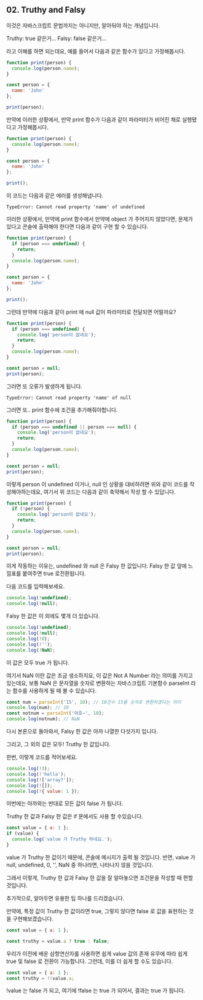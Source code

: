 ## 02. Truthy and Falsy

이것은 자바스크립트 문법까지는 아니지만, 알아둬야 하는 개념입니다.

Truthy: true 같은거...
Falsy: false 같은거...

라고 이해를 하면 되는데요, 예를 들어서 다음과 같은 함수가 있다고 가정해봅시다.

```javascript
function print(person) {
  console.log(person.name);
}

const person = {
  name: 'John'
};

print(person);
```

만약에 이러한 상황에서, 만약 print 함수가 다음과 같이 파라미터가 비어진 채로 실행됐다고 가정해봅시다.

```javascript
function print(person) {
  console.log(person.name);
}

const person = {
  name: 'John'
};

print();
```

이 코드는 다음과 같은 에러를 생성해냅니다.

```
TypeError: Cannot read property 'name' of undefined
```

이러한 상황에서, 만약에 print 함수에서 만약에 object 가 주어지지 않았다면, 문제가 있다고 콘솔에 출력해야 한다면 다음과 같이 구현 할 수 있습니다.

```javascript
function print(person) {
  if (person === undefined) {
    return;
  }
  console.log(person.name);
}

const person = {
  name: 'John'
};

print();
```

그런데 만약에 다음과 같이 print 에 null 값이 파라미터로 전달되면 어떨까요?

```javascript
function print(person) {
  if (person === undefined) {
    console.log('person이 없네요');
    return;
  }
  console.log(person.name);
}

const person = null;
print(person);
```

그러면 또 오류가 발생하게 됩니다.

```
TypeError: Cannot read property 'name' of null
```


그러면 또.. print 함수에 조건을 추가해줘야합니다.

```javascript
function print(person) {
  if (person === undefined || person === null) {
    console.log('person이 없네요');
    return;
  }
  console.log(person.name);
}

const person = null;
print(person);
```


이렇게 person 이 undefined 이거나, null 인 상황을 대비하려면 위와 같이 코드를 작성해야하는데요, 여기서 위 코드는 다음과 같이 축약해서 작성 할 수 있답니다.

```javascript
function print(person) {
  if (!person) {
    console.log('person이 없네요');
    return;
  }
  console.log(person.name);
}

const person = null;
print(person);
```

이게 작동하는 이유는, undefined 와 null 은 Falsy 한 값입니다. Falsy 한 값 앞에 느낌표를 붙여주면 true 로전환됩니다.

다음 코드를 입력해보세요.

```javascript
console.log(!undefined);
console.log(!null);
```

Falsy 한 값은 이 외에도 몇개 더 있습니다.

```javascript
console.log(!undefined);
console.log(!null);
console.log(!0);
console.log(!'');
console.log(!NaN);
```

이 값은 모두 true 가 됩니다.

여기서 NaN 이란 값은 조금 생소하지요, 이 값은 Not A Number 라는 의미를 가지고 있는데요, 보통 NaN 은 문자열을 숫자로 변환하는 자바스크립트 기본함수 parseInt 라는 함수를 사용하게 될 때 볼 수 있습니다.

```javascript
const num = parseInt('15', 10); // 10진수 15를 숫자로 변환하겠다는 의미
console.log(num); // 10
const notnum = parseInt('야호~', 10);
console.log(notnum); // NaN
```

다시 본론으로 돌아와서, Falsy 한 값은 아까 나열한 다섯가지 입니다.

그리고, 그 외의 값은 모두! Truthy 한 값입니다. 


한번, 이렇게 코드를 적어보세요.

```javascript
console.log(!3);
console.log(!'hello');
console.log(!['array?']);
console.log(![]);
console.log(!{ value: 1 });
```

이번에는 아까와는 반대로 모든 값이 false 가 됩니다. 


Truthy 한 값과 Falsy 한 값은 if 문에서도 사용 할 수있습니다.

```javascript
const value = { a: 1 };
if (value) {
  console.log('value 가 Truthy 하네요.');
}
```

value 가 Truthy 한 값이기 때문에, 콘솔에 메시지가 출력 될 것입니다. 반면, value 가 null, undefined, 0, '', NaN 중 하나라면, 나타나지 않을 것입니다.


그래서 이렇게, Truthy 한 값과 Falsy 한 값을 잘 알아놓으면 조건문을 작성할 때 편할 것입니다.


추가적으로, 알아두면 유용한 팁 하나를 드리겠습니다.

만약에, 특정 값이 Truthy 한 값이라면 true, 그렇지 않다면 false 로 값을 표현하는 것을 구현해보겠습니다.

```javascript
const value = { a: 1 };

const truthy = value.a ? true : false;
```

우리가 이전에 배운 삼항연산자를 사용하면 쉽게 value 값의 존재 유무에 따라 쉽게 true 및 false 로 전환이 가능합니다. 그런데, 이를 더 쉽게 할 수도 있습니다.

```javascript
const value = { a: 1 };
const truthy = !!value.a;
```

!value 는 false 가 되고, 여기에 !false 는 true 가 되어서, 결과는 true 가 됩니다.
